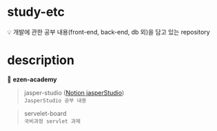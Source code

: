 # study-etc

💡 개발에 관한 공부 내용(front-end, back-end, db 외)을 담고 있는 repository

# description

📁 **ezen-academy**

> jasper-studio ([Notion jasperStudio](https://www.notion.so/Jasper-Studio-ffae6af43f014d6ea86ada88972f6c07))
<br> `JasperStudio 공부 내용`

> servelet-board
<br> `국비과정 servlet 과제`

